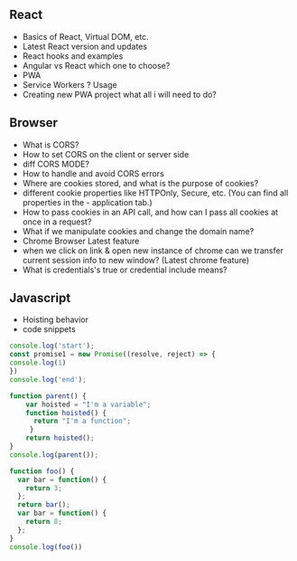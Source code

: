 ## React

- Basics of React, Virtual DOM, etc.
- Latest React version and updates
- React hooks and examples
- Angular vs React which one to choose?
- PWA
- Service Workers ? Usage
- Creating new PWA project what all i will need to do?

## Browser
- What is CORS?
- How to set CORS on the client or server side
- diff CORS MODE?
- How to handle and avoid CORS errors
- Where are cookies stored, and what is the purpose of cookies?
- different cookie properties like HTTPOnly, Secure, etc. (You can find all properties in the - application tab.)
- How to pass cookies in an API call, and how can I pass all cookies at once in a request?
- What if we manipulate cookies and change the domain name?
- Chrome Browser Latest feature 
- when we click on link & open new instance of chrome can we transfer current session info to new window? (Latest chrome feature)
- What is credentials's true or credential include means?

## Javascript
- Hoisting behavior
- code snippets
```js
console.log('start');
const promise1 = new Promise((resolve, reject) => {
console.log(1)
})
console.log('end');
```

```js
function parent() {
    var hoisted = "I'm a variable";
    function hoisted() {
      return "I'm a function";
     }
    return hoisted();
}
console.log(parent());
```

```js
function foo() {
  var bar = function() {
    return 3;
  };
  return bar();
  var bar = function() {
    return 8;
  };
}
console.log(foo())
```


